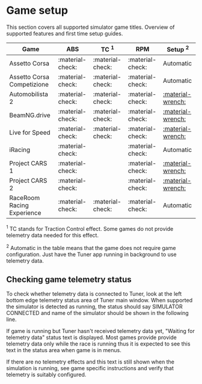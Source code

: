 # Game setup

This section covers all supported simulator game titles. Overview of supported features and first time setup guides.

| Game                       | ABS              | TC <sup>1</sup>  | RPM              | Setup <sup>2</sup>                     |
| -------------------------- | ---------------- | ---------------- | ---------------- | -------------------------------------- |
| Assetto Corsa              | :material-check: | :material-check: | :material-check: | Automatic                              |
| Assetto Corsa Competizione | :material-check: | :material-check: | :material-check: | Automatic                              |
| Automobilista 2            | :material-check: | :material-check: | :material-check: | [:material-wrench:](Automobilista2.md) |
| BeamNG.drive               | :material-check: | :material-check: | :material-check: | [:material-wrench:](BeamNG.md)         |
| Live for Speed             | :material-check: | :material-check: | :material-check: | [:material-wrench:](LFS.md)            |
| iRacing                    | :material-check: |                  | :material-check: | Automatic                              |
| Project CARS 1             | :material-check: |                  | :material-check: | [:material-wrench:](pCARS.md)          |
| Project CARS 2             | :material-check: |                  | :material-check: | [:material-wrench:](pCARS2.md)         |
| RaceRoom Racing Experience | :material-check: | :material-check: | :material-check: | Automatic                              |

<sup>1</sup> TC stands for Traction Control effect. Some games do not provide telemetry data needed for this effect.

<sup>2</sup> Automatic in the table means that the game does not require game configuration. Just have the Tuner app running in background to use telemetry data.

## Checking game telemetry status

To check whether telemetry data is connected to Tuner, look at the left bottom edge telemetry status area of Tuner main window. When supported the simulator is detected as running, the status should say SIMULATOR CONNECTED and name of the simulator should be shown in the following line. 

If game is running but Tuner hasn't received telemetry data yet, "Waiting for telemetry data" status text is displayed. Most games provide provide telemetry data only while the race is running thus it is expected to see this text in the status area when game is in menus. 

If there are no telemetry effects and this text is still shown when the simulation is running, see game specific instructions and verify that telemetry is suitably configured.

